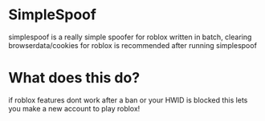 # SimpleSpoof
 simplespoof is a really simple spoofer for roblox written in batch, clearing browserdata/cookies for roblox is recommended after running simplespoof
# What does this do?
 if roblox features dont work after a ban or your HWID is blocked this lets you make a new account to play roblox!
